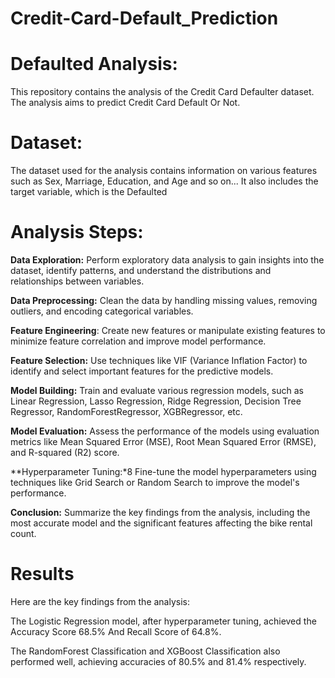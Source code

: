# Credit-Card-Default_Prediction


# Defaulted  Analysis:
This repository contains the analysis of the Credit Card Defaulter dataset. The analysis aims to predict Credit Card Default Or Not.

# Dataset:
The dataset used for the analysis contains information on various features such as Sex, Marriage, Education, and Age and so on... It also includes the target variable, which is the Defaulted

# Analysis Steps:

**Data Exploration:** Perform exploratory data analysis to gain insights into the dataset, identify patterns, and understand the distributions and relationships between variables.

**Data Preprocessing:** Clean the data by handling missing values, removing outliers, and encoding categorical variables.

**Feature Engineering**: Create new features or manipulate existing features to minimize feature correlation and improve model performance.

**Feature Selection:** Use techniques like VIF (Variance Inflation Factor) to identify and select important features for the predictive models.

**Model Building:** Train and evaluate various regression models, such as Linear Regression, Lasso Regression, Ridge Regression, Decision Tree Regressor, RandomForestRegressor, XGBRegressor, etc.

**Model Evaluation:** Assess the performance of the models using evaluation metrics like Mean Squared Error (MSE), Root Mean Squared Error (RMSE), and R-squared (R2) score.

**Hyperparameter Tuning:*8 Fine-tune the model hyperparameters using techniques like Grid Search or Random Search to improve the model's performance.

**Conclusion:** Summarize the key findings from the analysis, including the most accurate model and the significant features affecting the bike rental count.

# Results

Here are the key findings from the analysis:

The Logistic Regression model, after hyperparameter tuning, achieved the Accuracy Score 68.5% And  Recall Score of 64.8%.

The RandomForest Classification  and XGBoost Classification  also performed well, achieving accuracies of 80.5% and 81.4% respectively.

